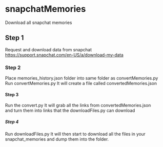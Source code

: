 # snapchatMemories
Download all snapchat memories

## Step 1
Request and download data from snapchat
https://support.snapchat.com/en-US/a/download-my-data

### Step 2
Place memories_history.json folder into same folder as convertMemories.py
Run convertMemories.py
It will create a file called convertedMemories.json

#### Step 3
Run the convert.py
It will grab all the links from convertedMemories.json and turn them into links that the downloadFiles.py can download

##### Step 4
Run downloadFiles.py
It will  then start to download all the files in your snapchat_memories and dump them into the folder.